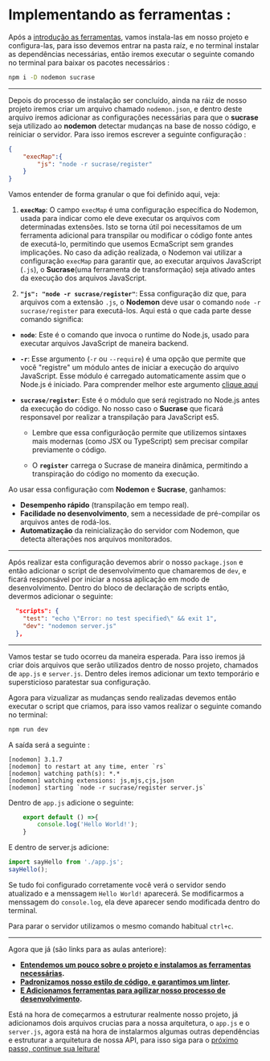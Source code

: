 # Implementando as ferramentas :

Após a [introdução as ferramentas](./Readme.md), vamos instala-las em nosso projeto e configura-las, para isso devemos entrar na pasta raíz, e no terminal instalar as dependências necessárias, então iremos executar o seguinte comando no terminal para baixar os pacotes necessários :

```bash
npm i -D nodemon sucrase
```

---

Depois do processo de instalação ser concluído, ainda na ráiz de nosso projeto iremos criar um arquivo chamado `nodemon.json`, e dentro deste arquivo iremos adicionar as configurações necessárias para que o **sucrase** seja utilizado ao **nodemon** detectar mudanças na base de nosso código, e reiniciar o servidor. Para isso iremos escrever a seguinte configuração :

```json
{
    "execMap":{
        "js": "node -r sucrase/register"
    }
}
```

Vamos entender de forma granular o que foi definido aqui, veja:

1. **`execMap`**:
O campo `execMap` é uma configuração específica do Nodemon, usada para indicar como ele deve executar os arquivos com determinadas extensões. Isto se torna útil poi necessitamos de um ferramenta adicional para transpilar ou modificar o código fonte antes de executá-lo, permitindo que usemos EcmaScript sem grandes implicações. No caso da adição realizada, o Nodemon vai utilizar a configuração `execMap` para garantir que, ao executar arquivos JavaScript (`.js`), o **Sucrase**(uma ferramenta de transformação) seja ativado antes da execução dos arquivos JavaScript.

2. **`"js": "node -r sucrase/register"`**:
Essa configuração diz que, para arquivos com a extensão `.js`, o **Nodemon** deve usar o comando `node -r sucrase/register` para executá-los. Aqui está o que cada parte desse comando significa:

- **`node`**: Este é o comando que invoca o runtime do Node.js, usado para executar arquivos JavaScript de maneira backend.

- **`-r`**: Esse argumento (`-r` ou `--require`) é uma opção que permite que você "registre" um módulo antes de iniciar a execução do arquivo JavaScript. Esse módulo é carregado automaticamente assim que o Node.js é iniciado. Para comprender melhor este argumento [clique aqui](aboutRegistreInNode.md)

- **`sucrase/register`**: Este é o módulo que será registrado no Node.js antes da execução do código. No nosso caso o **Sucrase** que ficará responsavel por realizar a transpilação para JavaScript es5.

    - Lembre que essa configurãoção permite que utilizemos sintaxes mais modernas (como JSX ou TypeScript) sem precisar compilar previamente o código.

    - O **`register`** carrega o Sucrase de maneira dinâmica, permitindo a transpiração do código no momento da execução.


Ao usar essa configuração com **Nodemon** e **Sucrase**, ganhamos:
- **Desempenho rápido** (transpilação em tempo real).
- **Facilidade no desenvolvimento**, sem a necessidade de pré-compilar os arquivos antes de rodá-los.
- **Automatização** da reinicialização do servidor com Nodemon, que detecta alterações nos arquivos monitorados.

---

Após realizar esta configuração devemos abrir o nosso `package.json` e então adicionar o script  de desenvolvimento que chamaremos de `dev`, e ficará responsável por iniciar a nossa aplicação em modo de desenvolvimento. Dentro do bloco de declaração de scripts então, devermos adicionar o seguinte:

```json
  "scripts": {
    "test": "echo \"Error: no test specified\" && exit 1",
    "dev": "nodemon server.js"
  },
```

---

Vamos testar se tudo ocorreu da maneira esperada. Para isso iremos já criar dois arquivos que serão utilizados dentro de nosso projeto, chamados de `app.js` e `server.js`. Dentro deles iremos adicionar um texto temporário e supersticioso paratestar sua configuração.

Agora para vizualizar as mudanças sendo realizadas devemos então executar o script que criamos, para isso vamos realizar o seguinte comando no terminal:

```bash
npm run dev
```

A saída será a seguinte :
```
[nodemon] 3.1.7
[nodemon] to restart at any time, enter `rs`
[nodemon] watching path(s): *.*
[nodemon] watching extensions: js,mjs,cjs,json
[nodemon] starting `node -r sucrase/register server.js`

```

Dentro de `app.js` adicione o seguinte:

```javascript
    export default () =>{
        console.log('Hello World!');
    }
```

E dentro de server.js adicione:

```javascript
import sayHello from './app.js';
sayHello();
```

Se tudo foi configurado corretamente você verá o servidor sendo atualizado e a menssagem `Hello World!` aparecerá. Se modificarmos a menssagem do `console.log`, ela deve aparecer sendo modificada dentro do terminal.

Para parar o servidor utilizamos o mesmo comando habitual `ctrl+c`.

---

Agora que já (são links para as aulas anteriore):

- **[Entendemos um pouco sobre o projeto e instalamos as ferramentas necessárias](../Aula_01/readme.md).**
- **[Padronizamos nosso estilo de código, e garantimos um linter](../Aula_02/readme.md).**
- **[E Adicionamos ferramentas para agilizar nosso processo de desenvolvimento](Readme.md).**

Está na hora de começarmos a estruturar realmente nosso projeto, já adicionamos dois arquivos crucias para a nossa arquitetura, o `app.js` e o `server.js`, agora está na hora de instalarmos algumas outras dependências e estruturar a arquitetura de nossa API, para isso siga para o [próximo passo, continue sua leitura!](../Aula_04/readme.md)

